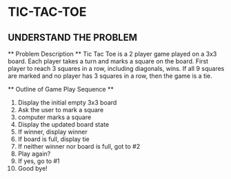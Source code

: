 # TIC-TAC-TOE

## UNDERSTAND THE PROBLEM

** Problem Description **
Tic Tac Toe is a 2 player game played on a 3x3 board. Each player takes a turn and
marks a square on the board. First player to reach 3 squares in a row, including diagonals,
wins. If all 9 squares are marked and no player has 3 squares in a row, then the game is a tie.

** Outline of Game Play Sequence **
1. Display the initial empty 3x3 board
2. Ask the user to mark a square
3. computer marks a square
4. Display the updated board state
5. If winner, display winner
6. If board is full, display tie
7. If neither winner nor board is full, got to #2
8. Play again?
9. If yes, go to #1
10. Good bye!